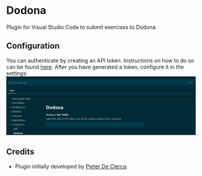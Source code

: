 # Dodona
Plugin for Visual Studio Code to submit exercises to Dodona.

## Configuration
You can authenticate by creating an API token. Instructions on how to do so can be found [here](https://dodona-edu.github.io/guides/creating-an-api-token/). After you have generated a token, configure it in the settings:
![API token](assets/api-token.png)

## Credits
- Plugin initially developed by [Pieter De Clercq](https://thepieterdc.github.io/).